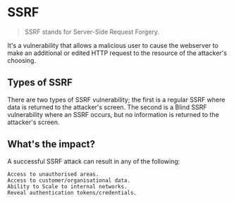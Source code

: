 # SSRF 

> SSRF stands for Server-Side Request Forgery. 

It's a vulnerability that allows a malicious user to cause the webserver to make an additional or edited HTTP request to the resource of the attacker's choosing. 

## Types of SSRF

There are two types of SSRF vulnerability; the first is a regular SSRF where data is returned to the attacker's screen. The second is a Blind SSRF vulnerability where an SSRF occurs, but no information is returned to the attacker's screen.

## What's the impact?

A successful SSRF attack can result in any of the following: 

    Access to unauthorised areas.
    Access to customer/organisational data.
    Ability to Scale to internal networks.
    Reveal authentication tokens/credentials.

